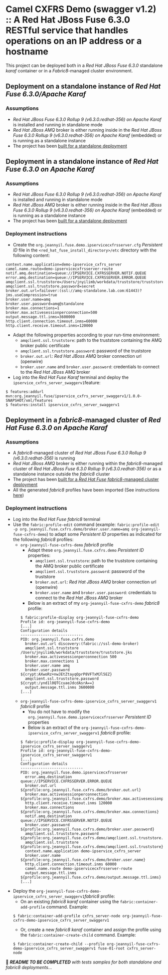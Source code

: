 # Camel CXFRS Demo (swagger v1.2) :: A Red Hat JBoss Fuse 6.3.0 RESTful service that handles operations on an IP address or a hostname

This project can be deployed both in a _Red Hat JBoss Fuse 6.3.0_ standalone _karaf_ container or in a _Fabric8_-managed cluster environment.

## Deployment on a standalone instance of _Red Hat Fuse 6.3.0/Apache Karaf_ 

### Assumptions
- _Red Hat JBoss Fuse 6.3.0 Rollup 9 (v6.3.0.redhat-356) on Apache Karaf_ is installed and running in standalone mode
- _Red Hat JBoss AMQ_ broker is either running inside in the _Red Hat JBoss Fuse 6.3.0 Rollup 9 (v6.3.0.redhat-356) on Apache Karaf_ (embedded) or
is running as a standalone instance
- The project has been [built for a standalone deployment](../README.md#build-for-a-standalone-deployment)

## Deployment in a standalone instance of _Red Hat Fuse 6.3.0 on Apache Karaf_ 

### Assumptions
- _Red Hat JBoss Fuse 6.3.0 Rollup 9 (v6.3.0.redhat-356) on Apache Karaf_ is installed and running in standalone mode
- _Red Hat JBoss AMQ_ broker is either running inside in the _Red Hat JBoss Fuse 6.3.0 Rollup 9 (v6.3.0.redhat-356) on Apache Karaf_ (embedded) or
is running as a standalone instance
- The project has been [built for a standalone deployment](../README.md#build-for-a-standalone-deployment)

### Deployment instructions

- Create the `org.jeannyil.fuse.demo.ipservicecxfrsserver.cfg` _Persistent ID_ file in the `<red_hat_fuse_install_directory>/etc` directory with the 
following content:
```
context.name.application=demo-ipservice_cxfrs_server
camel.name.route=demo-ipservicecxfrsserver-route
notif.amq.destination=queue://IPSERVICE.CXFRSSERVER.NOTIF.QUEUE
error.amq.destination=queue://IPSERVICE.CXFRSSERVER.ERROR.QUEUE
amqclient.ssl.truststore=/Users/jnyilimb/workdata/truststore/truststore.jks
amqclient.ssl.truststore.password=secret
broker.out.url=failover:(ssl://amq-standalone.lab.com:61443)?jms.useCompression=true
broker.user.name=amq
broker.user.password=amq@standalone
broker.max.connections=1
broker.max.activesessionperconnection=500
output.message.ttl.inms=3600000
http.client.connection.timeout.inms=60000
http.client.receive.timeout.inms=120000
```
- Adapt the following properties according to your run-time environment:
  - `amqclient.ssl.truststore`: path to the truststore containing the AMQ broker public certificate
  - `amqclient.ssl.truststore.password`: password of the truststore
  - `broker.out.url`: _Red Hat JBoss AMQ_ broker connection url (openwire)
  - `broker.user.name` and `broker.user.password`: credentials to connect to the _Red Hat JBoss AMQ_ broker
- Log into the _Red Hat Fuse Karaf_ terminal and deploy the `ipservice_cxfrs_server_swaggerv1`feature:
```
$ features:addurl mvn:org.jeannyil.fuse/ipservice_cxfrs_server_swaggerv1/1.0.0-SNAPSHOT/xml/features
$ features:install ipservice_cxfrs_server_swaggerv1
``` 

## Deployment in a _fabric8_-managed cluster of _Red Hat Fuse 6.3.0 on Apache Karaf_ 

### Assumptions
- A _fabric8_-managed cluster of _Red Hat JBoss Fuse 6.3.0 Rollup 9 (v6.3.0.redhat-356)_ is running
- _Red Hat JBoss AMQ_ broker is either running within the _fabric8_-managed cluster of _Red Hat JBoss Fuse 6.3.0 Rollup 9 (v6.3.0.redhat-356)_ or
as a standalone instance outside the _fabric8_ cluster
- The project has been [built for a _Red Hat Fuse fabric8_-managed cluster deployment](../README.md#build-for-a-_fabric8_-managed-cluster-deployment)
- All the generated _fabric8_ profiles have been imported (See instructions [here](../README.md#build-for-a-_fabric8_-managed-cluster-deployment))

### Deployment instructions

- Log into the _Red Hat Fuse fabric8_ terminal
- Use the `fabric:profile-edit` command (example: `fabric:profile-edit -p org.jeannyil.fuse.cxfrs.demo/broker.user.name=amq org-jeannyil-fuse-cxfrs-demo`) 
to adapt some _Persistent ID_ properties as indicated for the following _fabric8_ profiles:
  - `org-jeannyil-fuse-cxfrs-demo` _fabric8_ profile
    - Adapt these `org.jeannyil.fuse.cxfrs.demo` _Persistent ID_ properties: 
      - `amqclient.ssl.truststore`: path to the truststore containing the AMQ broker public certificate
      - `amqclient.ssl.truststore.password`: password of the truststore
      - `broker.out.url`: _Red Hat JBoss AMQ_ broker connection url (openwire)
      - `broker.user.name` and `broker.user.password`: credentials to connect to the _Red Hat JBoss AMQ_ broker
    - Below is an extract of my `org-jeannyil-fuse-cxfrs-demo` _fabric8_ profile:
    ```
    $ fabric:profile-display org-jeannyil-fuse-cxfrs-demo
    Profile id: org-jeannyil-fuse-cxfrs-demo
    [...]
    Configuration details
    ----------------------------
    PID: org.jeannyil.fuse.cxfrs.demo
      broker.out.url discovery:(fabric://ssl-demo-broker)
      amqclient.ssl.truststore /Users/jnyilimb/workdata/truststore/truststore.jks
      broker.max.activesessionperconnection 500
      broker.max.connections 1
      broker.user.name amq
      broker.user.password ${crypt:AXwoRz+nwJEtZtayqOprP8VFTxMJl5EZ}
      amqclient.ssl.truststore.password ${crypt:/ynd1l0QTCcuaeJdcdAsrA==}
      output.message.ttl.inms 3600000
    [...]
    ```
  - `org-jeannyil-fuse-cxfrs-demo-ipservice_cxfrs_server_swaggerv1` _fabric8_ profile
    - You do not have to modify the `org.jeannyil.fuse.demo.ipservicecxfrsserver` _Persistent ID_ properties 
    - Below is an extract of the `org-jeannyil-fuse-cxfrs-demo-ipservice_cxfrs_server_swaggerv1` _fabric8_ profile:
    ```
    $ fabric:profile-display org-jeannyil-fuse-cxfrs-demo-ipservice_cxfrs_server_swaggerv1
    Profile id: org-jeannyil-fuse-cxfrs-demo-ipservice_cxfrs_server_swaggerv1
    [...]
    Configuration details
    ----------------------------
    PID: org.jeannyil.fuse.demo.ipservicecxfrsserver
      error.amq.destination queue://IPSERVICE.CXFRSSERVER.ERROR.QUEUE
      broker.out.url ${profile:org.jeannyil.fuse.cxfrs.demo/broker.out.url}
      broker.max.activesessionperconnection ${profile:org.jeannyil.fuse.cxfrs.demo/broker.max.activesessionperconnection}
      http.client.receive.timeout.inms 120000
      broker.max.connections ${profile:org.jeannyil.fuse.cxfrs.demo/broker.max.connections}
      notif.amq.destination queue://IPSERVICE.CXFRSSERVER.NOTIF.QUEUE
      broker.user.password ${profile:org.jeannyil.fuse.cxfrs.demo/broker.user.password}
      amqclient.ssl.truststore.password ${profile:org.jeannyil.fuse.cxfrs.demo/amqclient.ssl.truststore.password}
      amqclient.ssl.truststore ${profile:org.jeannyil.fuse.cxfrs.demo/amqclient.ssl.truststore}
      context.name.application demo-ipservice_cxfrs_server
      broker.user.name ${profile:org.jeannyil.fuse.cxfrs.demo/broker.user.name}
      http.client.connection.timeout.inms 60000
      camel.name.route demo-ipservicecxfrsserver-route
      output.message.ttl.inms ${profile:org.jeannyil.fuse.cxfrs.demo/output.message.ttl.inms}
    [...]
    ```
- Deploy the `org-jeannyil-fuse-cxfrs-demo-ipservice_cxfrs_server_swaggerv1`_fabric8_ profile:
  - On an existing _fabric8 karaf_ container using the `fabric:container-add-profile` command.
  Example: 
  ```
  $ fabric:container-add-profile cxfrs_server-node org-jeannyil-fuse-cxfrs-demo-ipservice_cxfrs_server_swaggerv1
  ```
  - Or, create a new _fabric8 karaf_ container and assign the profile using the `fabric:container-create-child` command.
  Example:
  ```
  $ fabric:container-create-child --profile org-jeannyil-fuse-cxfrs-demo-ipservice_cxfrs_server_swaggerv1 fuse-01-root cxfrs_server-node
  ```

:construction: *__README TO BE COMPLETED__ with tests samples for both standalone and fabric8 deployments...*
